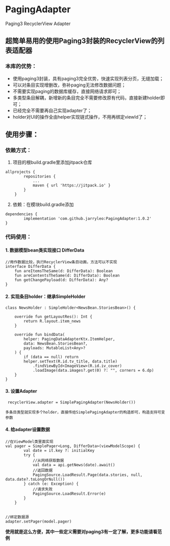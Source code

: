 # PagingAdapter
  Paging3 RecyclerView Adapter

## 超简单易用的使用Paging3封装的RecyclerView的列表适配器

### 本库的优势：

- 使用paging3封装，具有paging3完全优势，快速实现列表分页，无缝加载；
- 可以对条目实现增删改，弥补paging无法修改数据问题；
- 不需要实现paging的数据库缓存，直接网络请求即可；
- 多类型条目解耦，新增新的条目完全不需要修改原有代码，直接新建holder即可；
- 已经完全不需要再自己实现adapter了；
- holder对UI的操作全由helper实现链式操作，不用再绑定viewId了；



## 使用步骤：


### 依赖方式：
1. 项目的根build.gradle里添加jitpack仓库
```
allprojects {
		repositories {
			...
			maven { url 'https://jitpack.io' }
		}
	}
```
2. 依赖：在模块build.gradle添加
```
dependencies {
	    implementation 'com.github.jarryleo:PagingAdapter:1.0.2'
}
```

### 代码使用：

#### 1. 数据模型bean类实现接口 DifferData
```
//用作数据比较，执行RecyclerView条目动画，方法可以不实现
interface DifferData {
    fun areItemsTheSame(d: DifferData): Boolean
    fun areContentsTheSame(d: DifferData): Boolean
    fun getChangePayload(d: DifferData): Any?
}
```
#### 2. 实现条目holder：继承SimpleHolder
```
class NewsHolder : SimpleHolder<NewsBean.StoriesBean>() {

    override fun getLayoutRes(): Int {
        return R.layout.item_news
    }

    override fun bindData(
        helper: PagingDataAdapterKtx.ItemHelper,
        data: NewsBean.StoriesBean?,
        payloads: MutableList<Any>?
    ) {
        if (data == null) return
        helper.setText(R.id.tv_title, data.title)
            .findViewById<ImageView>(R.id.iv_cover)
            .loadImage(data.images?.get(0) ?: "", corners = 6.dp)
    }
}
```
#### 3. 设置Adapter
```
 recyclerView.adapter = SimplePagingAdapter(NewsHolder())

```

`多条目类型就实现多个holder，直接传给SimplePagingAdapter的构造即可，构造支持可变参数`


#### 4. 给adapter设置数据

```
//在ViewModel类里面实现
val pager = SimplePager<Long, DifferData>(viewModelScope) {
        val date = it.key ?: initialKey
        try {
            //从网络获取数据
            val data = api.getNews(date).await()
            //返回数据
            PagingSource.LoadResult.Page(data.stories, null, data.date?.toLongOrNull())
        } catch (e: Exception) {
            //请求失败
            PagingSource.LoadResult.Error(e)
        }
    }


//绑定数据源
adapter.setPager(model.pager)
```


**使用就是这么方便，其中一些定义需要对paging3有一定了解，更多功能请看范例**


